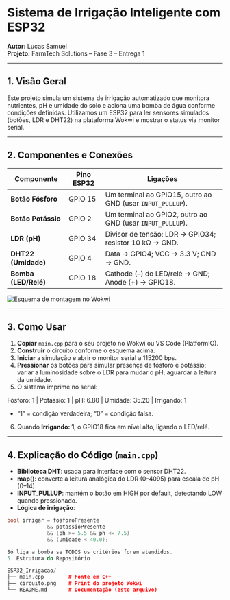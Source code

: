 # Sistema de Irrigação Inteligente com ESP32  
**Autor:** Lucas Samuel  
**Projeto:** FarmTech Solutions – Fase 3 – Entrega 1  

---

## 1. Visão Geral  
Este projeto simula um sistema de irrigação automatizado que monitora nutrientes, pH e umidade do solo e aciona uma bomba de água conforme condições definidas. Utilizamos um ESP32 para ler sensores simulados (botões, LDR e DHT22) na plataforma Wokwi e mostrar o status via monitor serial.

---

## 2. Componentes e Conexões  

| Componente             | Pino ESP32 | Ligações                                                          |
|------------------------|------------|-------------------------------------------------------------------|
| **Botão Fósforo**      | GPIO 15    | Um terminal ao GPIO15, outro ao GND (usar `INPUT_PULLUP`).        |
| **Botão Potássio**     | GPIO 2     | Um terminal ao GPIO2, outro ao GND (usar `INPUT_PULLUP`).         |
| **LDR (pH)**           | GPIO 34    | Divisor de tensão: LDR → GPIO34; resistor 10 kΩ → GND.            |
| **DHT22 (Umidade)**    | GPIO 4     | Data → GPIO4; VCC → 3.3 V; GND → GND.                             |
| **Bomba (LED/Relé)**   | GPIO 18    | Cathode (–) do LED/relé → GND; Anode (+) → GPIO18.                |

![Esquema de montagem no Wokwi](circuito.png)

---

## 3. Como Usar  

1. **Copiar** `main.cpp` para o seu projeto no Wokwi ou VS Code (PlatformIO).  
2. **Construir** o circuito conforme o esquema acima.  
3. **Iniciar** a simulação e abrir o monitor serial a 115200 bps.  
4. **Pressionar** os botões para simular presença de fósforo e potássio; variar a luminosidade sobre o LDR para mudar o pH; aguardar a leitura da umidade.  
5. O sistema imprime no serial:

Fósforo: 1 | Potássio: 1 | pH: 6.80 | Umidade: 35.20 | Irrigando: 1

- “1” = condição verdadeira; “0” = condição falsa.  
6. Quando **Irrigando: 1**, o GPIO18 fica em nível alto, ligando o LED/relé.

---

## 4. Explicação do Código (`main.cpp`)  

- **Biblioteca DHT**: usada para interface com o sensor DHT22.  
- **map()**: converte a leitura analógica do LDR (0–4095) para escala de pH (0–14).  
- **INPUT_PULLUP**: mantém o botão em HIGH por default, detectando LOW quando pressionado.  
- **Lógica de irrigação**:
```cpp
bool irrigar = fosforoPresente 
             && potassioPresente 
             && (ph >= 5.5 && ph <= 7.5) 
             && (umidade < 40.0);

Só liga a bomba se TODOS os critérios forem atendidos.
5. Estrutura do Repositório

ESP32_Irrigacao/
├── main.cpp        # Fonte em C++
├── circuito.png    # Print do projeto Wokwi
└── README.md       # Documentação (este arquivo)
